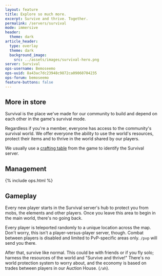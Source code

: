 ```yaml
---
layout: feature
title: Explore so much more.
excerpt: Survive and thrive. Together.
permalink: /servers/survival
mode: immersive
header:
  theme: dark
article_header:
  type: overlay
  theme: dark
  background_image:
    src: ../assets/images/survival-hero.png
server: Survival
ops-username: Bemoseemo
ops-uuid: 8a43ac7dc23948c9872ca09060704235
ops-forum: bemoseemo
feature-buttons: false
---
```


## More in store
Survival is the place we've made for our community to build and depend on each other in the game's survival mode.

Regardless if you're a member, everyone has access to the community's survival world. We offer everyone the ability to use the world's resources, protect their items and to thrive in the world shared by our players.

We usually use a [crafting table](https://minecraft.gamepedia.com/Crafting_Table) from the game to identify the Survival server.

## Management
<div class="ops-section">
  {% include ops.html %}
</div>

## Gameplay
Every new player starts in the Survival server's hub to protect you from mobs, the elements and other players. Once you leave this area to begin in the main world, there's no going back.

Every player is teleported randomly to a unique location across the map. Don't worry, this isn't a player-versus-player server, though. Combat between players is disabled and limited to PvP-specific areas only. `/pvp` will send you there.

After that, survive like normal. This could be with friends or if you fly solo; harness the resources of the world and "Survive and thrive!" There's no world protection system to worry about, and the economy is based on trades between players in our Auction House. (`/ah`).
